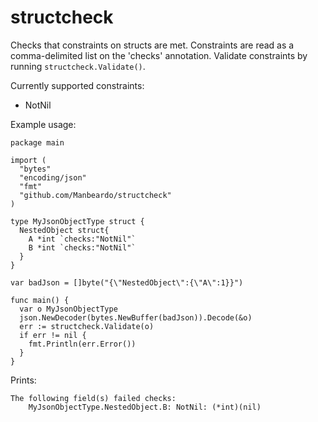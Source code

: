 structcheck
===========

Checks that constraints on structs are met. Constraints are read as a comma-delimited list on the 'checks' annotation. Validate constraints by running `structcheck.Validate()`.

Currently supported constraints:

* NotNil

Example usage:

```golang
package main

import (
  "bytes"
  "encoding/json"
  "fmt"
  "github.com/Manbeardo/structcheck"
)

type MyJsonObjectType struct {
  NestedObject struct{
    A *int `checks:"NotNil"`
    B *int `checks:"NotNil"`
  }
}

var badJson = []byte("{\"NestedObject\":{\"A\":1}}")

func main() {
  var o MyJsonObjectType
  json.NewDecoder(bytes.NewBuffer(badJson)).Decode(&o)
  err := structcheck.Validate(o)
  if err != nil {
    fmt.Println(err.Error())
  }
}
```
Prints:
```
The following field(s) failed checks: 
    MyJsonObjectType.NestedObject.B: NotNil: (*int)(nil)
```
